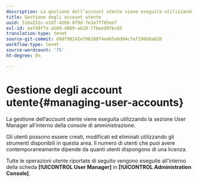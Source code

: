 ```yaml
---
description: La gestione dell’account utente viene eseguita utilizzando la sezione User Manager all’interno della console di amministrazione.
title: Gestione degli account utente
uuid: 516a152c-e107-4268-8f9d-7e3a7ff05eef
exl-id: eef40f7e-a509-4089-ab20-77beed9fbc65
translation-type: tm+mt
source-git-commit: d9df90242ef96188f4e4b5e6d04cfef196b0a628
workflow-type: tm+mt
source-wordcount: '75'
ht-degree: 8%

---
```


# Gestione degli account utente{#managing-user-accounts}

La gestione dell’account utente viene eseguita utilizzando la sezione User Manager all’interno della console di amministrazione.

Gli utenti possono essere creati, modificati ed eliminati utilizzando gli strumenti disponibili in questa area. Il numero di utenti che puoi avere contemporaneamente dipende da quanti utenti dispongono di una licenza.

Tutte le operazioni utente riportate di seguito vengono eseguite all&#39;interno della scheda **[!UICONTROL User Manager]** in **[!UICONTROL Administration Console]**.

